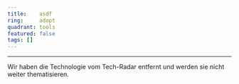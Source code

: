 ```yaml
---
title:    asdf  
ring:     adopt  
quadrant: tools
featured: false
tags: []
---
```

---

Wir haben die Technologie vom Tech-Radar entfernt und werden sie nicht weiter thematisieren.
